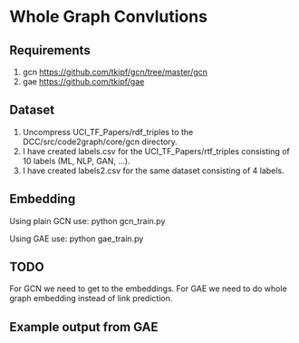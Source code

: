 # Whole Graph Convlutions

## Requirements
1. gcn https://github.com/tkipf/gcn/tree/master/gcn
2. gae https://github.com/tkipf/gae

## Dataset
1. Uncompress UCI_TF_Papers/rdf_triples to the DCC/src/code2graph/core/gcn directory.
2. I have created labels.csv for the UCI_TF_Papers/rtf_triples consisting of 10 labels (ML, NLP, GAN, ...).
3. I have created labels2.csv for the same dataset consisting of 4 labels.

## Embedding
Using plain GCN use: python gcn_train.py

Using GAE use: python gae_train.py

## TODO
For GCN we need to get to the embeddings. For GAE we need to do whole graph embedding instead of link prediction.

## Example output from GAE

